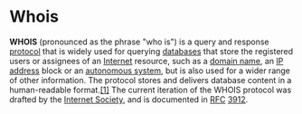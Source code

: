 # Whois

**WHOIS** \(pronounced as the phrase "who is"\) is a query and response [protocol](https://en.wikipedia.org/wiki/Communications_protocol) that is widely used for querying [databases](https://en.wikipedia.org/wiki/Database) that store the registered users or assignees of an [Internet](https://en.wikipedia.org/wiki/Internet) resource, such as a [domain name](https://en.wikipedia.org/wiki/Domain_name), an [IP address](https://en.wikipedia.org/wiki/IP_address) block or an [autonomous system](https://en.wikipedia.org/wiki/Autonomous_system_%28Internet%29), but is also used for a wider range of other information. The protocol stores and delivers database content in a human-readable format.[\[1\]](https://en.wikipedia.org/wiki/WHOIS#cite_note-rfc3912-1) The current iteration of the WHOIS protocol was drafted by the [Internet Society](https://en.wikipedia.org/wiki/Internet_Society), and is documented in [RFC](https://en.wikipedia.org/wiki/RFC_%28identifier%29) [3912](https://tools.ietf.org/html/rfc3912).

